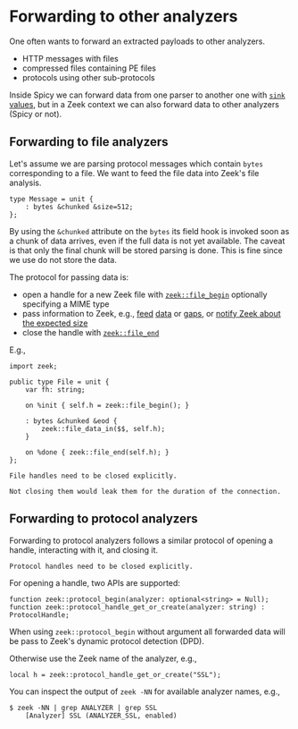 # Forwarding to other analyzers

One often wants to forward an extracted payloads to other analyzers.

- HTTP messages with files
- compressed files containing PE files
- protocols using other sub-protocols

Inside Spicy we can forward data from one parser to another one with [`sink`
values](https://docs.zeek.org/projects/spicy/en/latest/programming/parsing.html#sinks),
but in a Zeek context we can also forward data to other analyzers (Spicy or
not).

## Forwarding to file analyzers

Let's assume we are parsing protocol messages which contain `bytes`
corresponding to a file. We want to feed the file data into Zeek's file
analysis.

```spicy
type Message = unit {
    : bytes &chunked &size=512;
};
```

By using the `&chunked` attribute on the `bytes` its field hook is invoked soon as a chunk of data
arrives, even if the full data is not yet available.
The caveat is that only the final chunk will be stored parsing is done. This is
fine since we use do not store the data.

The protocol for passing data is:

- open a handle for a new Zeek file with [`zeek::file_begin`](https://docs.zeek.org/en/master/devel/spicy/reference.html#spicy-file-begin) optionally specifying a MIME type
- pass information to Zeek, e.g., [feed](https://docs.zeek.org/en/master/devel/spicy/reference.html#spicy-file-data-in) [data](https://docs.zeek.org/en/master/devel/spicy/reference.html#spicy-file-data-in-at-offset) or [gaps](https://docs.zeek.org/en/master/devel/spicy/reference.html#spicy-file-gap), or [notify Zeek about the expected size](https://docs.zeek.org/en/master/devel/spicy/reference.html#spicy-file-set-size)
- close the handle with [`zeek::file_end`](https://docs.zeek.org/en/master/devel/spicy/reference.html#spicy-file-end)

E.g.,

```spicy
import zeek;

public type File = unit {
    var fh: string;

    on %init { self.h = zeek::file_begin(); }

    : bytes &chunked &eod {
        zeek::file_data_in($$, self.h);
    }

    on %done { zeek::file_end(self.h); }
};
```

```admonish danger
File handles need to be closed explicitly.

Not closing them would leak them for the duration of the connection.
```

## Forwarding to protocol analyzers

Forwarding to protocol analyzers follows a similar protocol of opening a handle,
interacting with it, and closing it.

```admonish danger
Protocol handles need to be closed explicitly.
```

For opening a handle, two APIs are supported:

```spicy
function zeek::protocol_begin(analyzer: optional<string> = Null);
function zeek::protocol_handle_get_or_create(analyzer: string) : ProtocolHandle;
```

When using `zeek::protocol_begin` without argument all forwarded data will be
pass to Zeek's dynamic protocol detection (DPD).

Otherwise use the Zeek name of the analyzer, e.g.,

```spicy
local h = zeek::protocol_handle_get_or_create("SSL");
```

You can inspect the output of `zeek -NN` for available analyzer names, e.g.,

```console
$ zeek -NN | grep ANALYZER | grep SSL
    [Analyzer] SSL (ANALYZER_SSL, enabled)
```
